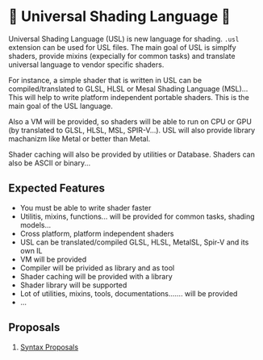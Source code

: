# 🧊 Universal Shading Language 🫧 

Universal Shading Language (USL) is new language for shading. `.usl` extension can be used for USL files. 
The main goal of USL is simplfy shaders, 
provide mixins (expecially for common tasks) and translate universal language to vendor specific shaders.

For instance, a simple shader that is written in USL can be compiled/translated to GLSL, HLSL or Mesal Shading Language (MSL)... 
This will help to write platform independent portable shaders. 
This is the main goal of the USL language.

Also a VM will be provided, so shaders will be able to run on CPU or GPU (by translated to GLSL, HLSL, MSL, SPIR-V...). USL will also provide library machanizm like Metal or better than Metal. 

Shader caching will also be provided by utilities or Database. Shaders can also be ASCII or binary...

## Expected Features

* You must be able to write shader faster
* Utilitis, mixins, functions... will be provided for common tasks, shading models...
* Cross platform, platform independent shaders
* USL can be translated/compiled GLSL, HLSL, MetalSL, Spir-V and its own IL
* VM will be provided 
* Compiler will be privided as library and as tool
* Shader caching will be provided with a library
* Shader library will be supported
* Lot of utilities, mixins, tools, documentations....... will be provided
* ...

## Proposals

1. [Syntax Proposals](https://github.com/UniversalShading/spec/blob/master/SyntaxProposals.md)
